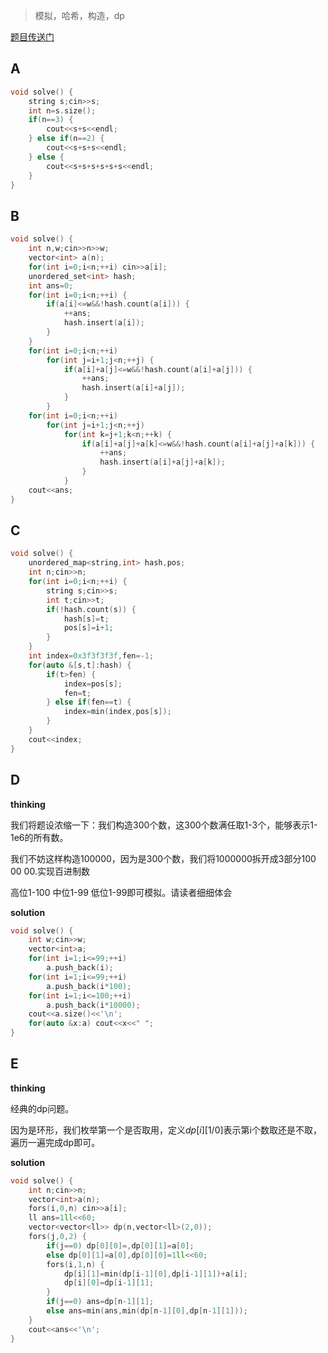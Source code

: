 > 模拟，哈希，构造，dp

[题目传送门](https://atcoder.jp/contests/abc251/tasks_print)

## A

~~~C++
void solve() {
    string s;cin>>s;
    int n=s.size();
    if(n==3) {
    	cout<<s+s<<endl;
    } else if(n==2) {
    	cout<<s+s+s<<endl;
    } else {
    	cout<<s+s+s+s+s+s<<endl;
    }
}
~~~

## B

~~~C++
void solve() {
    int n,w;cin>>n>>w;
    vector<int> a(n);
    for(int i=0;i<n;++i) cin>>a[i];
    unordered_set<int> hash;
	int ans=0;
	for(int i=0;i<n;++i) {
		if(a[i]<=w&&!hash.count(a[i])) {
			++ans;
			hash.insert(a[i]);
		}
	}
	for(int i=0;i<n;++i)
		for(int j=i+1;j<n;++j) {
			if(a[i]+a[j]<=w&&!hash.count(a[i]+a[j])) {
				++ans;
				hash.insert(a[i]+a[j]);
			}
		}
	for(int i=0;i<n;++i)
		for(int j=i+1;j<n;++j)
			for(int k=j+1;k<n;++k) {
				if(a[i]+a[j]+a[k]<=w&&!hash.count(a[i]+a[j]+a[k])) {
					++ans;
					hash.insert(a[i]+a[j]+a[k]);
				}
			}
	cout<<ans;
}
~~~

## C

~~~C++
void solve() {
	unordered_map<string,int> hash,pos;
	int n;cin>>n;
	for(int i=0;i<n;++i) {
		string s;cin>>s;
		int t;cin>>t;
		if(!hash.count(s)) {
			hash[s]=t;
			pos[s]=i+1;
		}
	}
	int index=0x3f3f3f3f,fen=-1;
	for(auto &[s,t]:hash) {
		if(t>fen) {
			index=pos[s];
			fen=t;
		} else if(fen==t) {
			index=min(index,pos[s]);
		}
	}
	cout<<index;
}
~~~



## D

**thinking**

我们将题设浓缩一下：我们构造300个数，这300个数满任取1-3个，能够表示1-1e6的所有数。

我们不妨这样构造100000，因为是300个数，我们将1000000拆开成3部分100 00 00.实现百进制数

高位1-100  中位1-99  低位1-99即可模拟。请读者细细体会 

**solution**

~~~C++
void solve() {
    int w;cin>>w;
    vector<int>a;
    for(int i=1;i<=99;++i)
    	a.push_back(i);
   	for(int i=1;i<=99;++i)
   		a.push_back(i*100);
   	for(int i=1;i<=100;++i)
   		a.push_back(i*10000);
   	cout<<a.size()<<'\n';
   	for(auto &x:a) cout<<x<<" ";
}
~~~



## E

**thinking**

经典的dp问题。

因为是环形，我们枚举第一个是否取用，定义$dp[i][1/0]$表示第i个数取还是不取，遍历一遍完成dp即可。

**solution**

~~~C++
void solve() {
    int n;cin>>n;
    vector<int>a(n);
    fors(i,0,n) cin>>a[i];
    ll ans=1ll<<60;
    vector<vector<ll>> dp(n,vector<ll>(2,0));
    fors(j,0,2) {
    	if(j==0) dp[0][0]=,dp[0][1]=a[0];
    	else dp[0][1]=a[0],dp[0][0]=1ll<<60;
    	fors(i,1,n) {
    		dp[i][1]=min(dp[i-1][0],dp[i-1][1])+a[i];
    		dp[i][0]=dp[i-1][1];
    	}
    	if(j==0) ans=dp[n-1][1];
    	else ans=min(ans,min(dp[n-1][0],dp[n-1][1]));
    }
    cout<<ans<<'\n';
}
~~~

